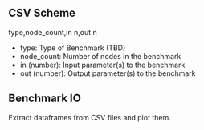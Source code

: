 ## CSV Scheme

type,node_count,in n,out n 

- type: Type of Benchmark (TBD)
- node_count: Number of nodes in the benchmark
- in (number): Input parameter(s) to the benchmark
- out (number): Output parameter(s) to the benchmark

## Benchmark IO

Extract dataframes from CSV files and plot them.
